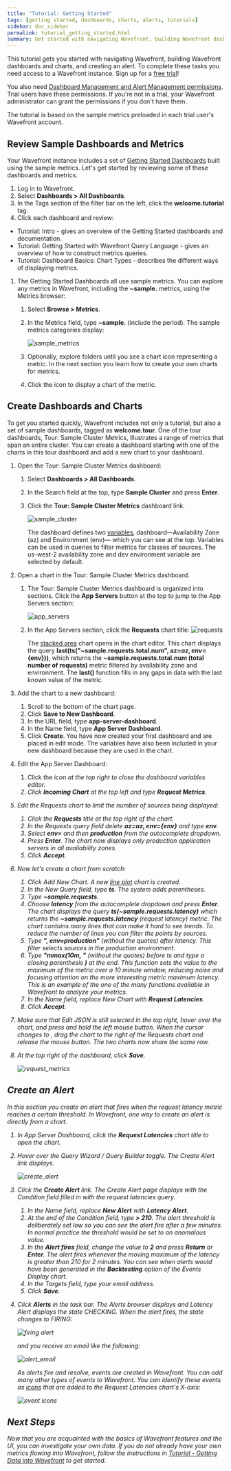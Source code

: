 ```yaml
---
title: "Tutorial: Getting Started"
tags: [getting started, dashboards, charts, alerts, tutorials]
sidebar: doc_sidebar
permalink: tutorial_getting_started.html
summary: Get started with navigating Wavefront, building Wavefront dashboards and charts, and creating an alert. The tutorial is based on the sample metrics preloaded in your Wavefront account.
---
```


This tutorial gets you started with navigating Wavefront, building Wavefront dashboards and charts, and creating an alert. To complete these tasks you need access to a Wavefront instance. Sign up for a [free trial](https://www.wavefront.com/sign-up/)!

You also need [Dashboard Management and Alert Management permissions](permissions_overview.html). Trial users have these permissions. If you're not in a trial, your Wavefront administrator can grant the permissions if you don't have them. 

The tutorial is based on the sample metrics preloaded in each trial user's  Wavefront account.

## Review Sample Dashboards and Metrics

Your Wavefront instance includes a set of [Getting Started Dashboards](dashboards_getting_started.html) built using the sample metrics. Let's get started by reviewing some of these dashboards and metrics.

1. Log in to Wavefront.
1. Select **Dashboards > All Dashboards**.
1. In the Tags section of the filter bar on the left, click the **welcome.tutorial** tag.
1. Click each dashboard and review:
  - Tutorial: Intro - gives an overview of the Getting Started dashboards and documentation.
  - Tutorial: Getting Started with Wavefront Query Language - gives an overview of how to construct metrics queries.
  - Tutorial: Dashboard Basics: Chart Types - describes the different ways of displaying metrics.

1. The Getting Started Dashboards all use sample metrics. You can explore any metrics in Wavefront, including the **~sample.** metrics, using the Metrics browser:
    1. Select **Browse > Metrics**.
    1. In the Metrics field, type **~sample.** (include the period). The sample metrics categories display:

       ![sample_metrics](images/sample_metrics.png)

    1. Optionally, explore folders until you see a chart icon representing a metric.  In the next section you learn  how to create your own charts for metrics.
    1. Click the icon to display a chart of the metric.

## Create Dashboards and Charts

To get you started quickly, Wavefront includes not only a tutorial, but also a set of sample dashboards, tagged as **welcome.tour**.
One of the tour dashboards, Tour: Sample Cluster Metrics, illustrates a range of metrics that span an entire cluster. You can
create  a dashboard starting with one of the charts in this tour dashboard and add a new chart to your dashboard.

1.  Open the Tour: Sample Cluster Metrics dashboard:
    1. Select **Dashboards > All Dashboards**.
    1. In the Search field at the top, type **Sample Cluster** and press **Enter**.
    1. Click the **Tour: Sample Cluster Metrics** dashboard link.

        ![sample_cluster](images/sample_cluster.png)

        The dashboard defines two [variables](dashboards_variables.html),  dashboard&mdash;Availability Zone (az) and Environment (env)&mdash; which you can see at the top. Variables can be used in queries to filter metrics for classes of sources. The us-west-2 availability zone and dev environment variable are selected by default.

1.  Open a chart in the Tour: Sample Cluster Metrics dashboard.
    1. The Tour: Sample Cluster Metrics dashboard is organized into sections. Click the **App Servers** button at the top to jump to the App Servers section:

       ![app_servers](images/app_servers.png)

    1. In the App Servers section, click the **Requests** chart title:
       ![requests](images/requests.png)

       The [stacked area](charts.html#stacked-area) chart opens in the chart editor. This chart displays the query **last(ts("~sample.requests.total.num", az=${az}, env=${env}))**, which returns the **~sample.requests.total.num (total number of requests)** metric filtered by availability zone and environment. The **last()** function fills in any gaps in data with the last known value of the metric.
1.  Add the chart to a new dashboard:
    1. Scroll to the bottom of the chart page.
    1. Click **Save to New Dashboard**.
    1. In the URL field, type **app-server-dashboard**.
    1. In the Name field, type **App Server Dashboard**.
    1. Click **Create**. You have now created your first dashboard and are placed in edit mode. The variables have also been included in your new dashboard because they are used in the chart.
1.  Edit the App Server Dashboard:
    1. Click the <i class="fa fa-superscript" /> icon at the top right to close the dashboard variables editor.
    1. Click **Incoming Chart** at the top left and type **Request Metrics**.
1.  Edit the Requests chart to limit the number of sources being displayed:
    1. Click the **Requests** title at the top right of the chart.
    1. In the Requests query field delete **az=${az}, env=${env}** and type **env**.
    1. Select **env=** and then **production** from the autocomplete dropdown.
    1. Press **Enter**. The chart now displays only _production_ application servers in all availability zones.
    1. Click **Accept**.
1.  Now let's create a chart from scratch:
    1. Click <i class="fa fa-plus-circle"/> Add New Chart. A new [line plot](charts.html#line-plot) chart is created.
    1. In the New Query field, type **ts**. The system adds parentheses.
    1. Type **~sample.requests**.
    1. Choose **latency** from the autocomplete dropdown and press **Enter**. The chart displays the query **ts(~sample.requests.latency)** which returns the **~sample.requests.latency** (request latency) metric. The chart contains many lines that can make it hard to see trends. To reduce the number of lines you can filter the points by sources.
    1. Type **", env=production"** (without the quotes) after latency. This filter selects sources in the _production_ environment.
    1. Type **"mmax(10m, "** (without the quotes) before ts and type a closing parenthesis **)** at the end. This function sets the value to the maximum of the metric over a 10 minute window, reducing noise and focusing attention on the more interesting metric _maximum latency_. This is an example of the one of the many functions available in Wavefront to analyze your metrics.
    1. In the Name field, replace New Chart with **Request Latencies**.
    1. Click **Accept**.
1.  Make sure that Edit JSON is still selected in the top right, hover over the chart, and press and hold the left mouse button. When the cursor changes to <i class="fa fa-arrows"/>,  drag the chart to the right of the Requests chart and release the mouse button. The two charts now share the same row.
1. At the top right of the dashboard, click **Save**.

   ![request_metrics](images/request_metrics.png)

## Create an Alert

In this section you create an alert that fires when the request latency metric reaches a certain threshold. In Wavefront, one way to create an alert is directly from a chart.

1. In App Server Dashboard, click the **Request Latencies** chart title to open the chart.
1. Hover over the Query Wizard / Query Builder toggle. The Create Alert link displays.

   ![create_alert](images/create_alert.png)

1.  Click the **Create Alert** link. The Create Alert page displays with the Condition field filled in with the request latencies query.
    1. In the Name field, replace **New Alert** with **Latency Alert**.
    1. At the end of the Condition field, type **> 210**. The alert threshold is deliberately set low so you can see the alert fire after a few minutes. In normal practice the threshold would be set to an anomalous value.
    1. In the **Alert fires** field, change the value to **2** and press **Return** or **Enter**. The alert fires whenever the moving maximum of the latency is greater than 210 for 2 minutes. You can see when alerts would have been generated in the **Backtesting** option of the Events Display chart.
    1. In the Targets field, type your email address.
    1. Click **Save**.
1.  Click **Alerts** in the task bar. The Alerts browser displays and Latency Alert displays the state CHECKING. When the alert fires, the state changes to FIRING:

    ![firing alert](images/alert_firing.png)

     and you receive an email like the following:

    ![alert_email](images/alert_email.png)

    As alerts fire and resolve, events are created in Wavefront. You can add many other types of events to Wavefront. You can identify these events as [icons](charts_events_displaying.html) that are added to the Request Latencies chart's X-axis:

    ![event icons](images/event_icons.png)

## Next Steps

Now that you are acquainted with the basics of Wavefront features and the UI, you can investigate your own data. If you do not already have your own metrics flowing into Wavefront, follow the instructions in [Tutorial - Getting Data into Wavefront](tutorial_data_ingestion.html) to get started.
